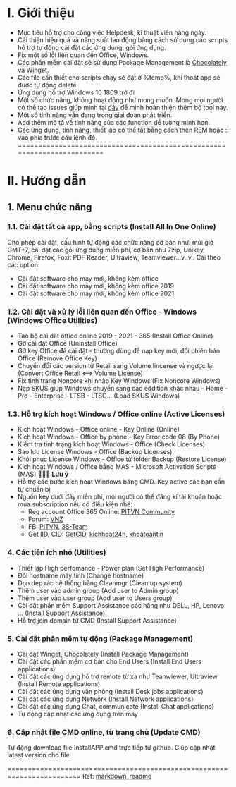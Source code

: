 # I. Giới thiệu

- Mục tiêu hỗ trợ cho công việc Helpdesk, kĩ thuật viên hàng ngày.
- Cải thiện hiệu quả và năng suất lao động bằng cách sử dụng các scripts hỗ trợ tự động cài đặt các ứng dụng, gói ứng dụng.
- Fix một số lỗi liên quan đến Office, Windows.
- Các phần mềm cài đặt sẽ sử dụng Package Management là [Chocolately](https://github.com/chocolatey/choco) và [Winget](https://github.com/microsoft/winget-cli).
- Các file cần thiết cho scripts chạy sẽ đặt ở %temp%, khi thoát app sẽ được tự động delete.
- Ứng dụng hỗ trợ Windows 10 1809 trở đi
- Một số chức năng, không hoạt động như mong muốn. Mong mọi người có thể tạo issues giúp mình tại [đây](https://github.com/tamld/cmdToolForHelpdesk/issues) để mình hoàn thiện thêm bộ tool này.
- Một số tính năng vẫn đang trong giai đoạn phát triển.
- Add thêm mô tả về tính năng của các function để tường minh hơn.
- Các ứng dụng, tính năng, thiết lập có thể tắt bằng cách thên REM hoặc :: vào phía trước câu lệnh đó.
========================================================================

# II. Hướng dẫn

## 1. Menu chức năng

### **1.1. Cài đặt tất cả app, bằng scripts (Install All In One Online)**

Cho phép cài đặt, cấu hình tự động các chức năng cơ bản như: múi giờ GMT+7, cài đặt các gói ứng dụng miễn phí, cơ bản như 7zip, Unikey, Chrome, Firefox, Foxit PDF Reader, Ultraview, Teamviewer...v..v..
Cài theo các option:

- Cài đặt software cho máy mới, không kèm office
- Cài đặt software cho máy mới, không kèm office 2019
- Cài đặt software cho máy mới, không kèm office 2021

### **1.2. Cài đặt và xử lý lỗi liên quan đến Office - Windows (Windows Office Utilities)**

- Tạo bộ cài đăt office online 2019 - 2021 - 365 (Install Office Online)
- Gỡ cài đặt Office (Uninstall Office)
- Gỡ key Office đã cài đặt - thường dùng để nạp key mới, đổi phiên bản Office (Remove Office Key)
- Chuyển đổi các version từ Retail sang Volume lincense và ngược lại (Convert Office Retail <==> Volume License)
- Fix tình trạng Noncore khi nhập Key Windows (Fix Noncore Windows)
- Nạp SKUS giúp Windows chuyển sang các eddition khác nhau - Home - Pro - Enterprise - LTSB - LTSC... (Load SKUS Windows)
  
### **1.3. Hỗ trợ kích hoạt Windows / Office online (Active Licenses)**

- Kích hoạt Windows - Office online - Key Online (Online)
- Kích hoạt Windows - Office by phone - Key Error code 08 (By Phone)
- Kiểm tra tình trạng kích hoạt Windows - Office (Check Licenses)
- Sao lưu License Windows - Office (Backup Licenses)
- Khôi phục License Windows - Office từ folder Backup (Restore License)
- Kích hoạt Windows / Office bằng MAS - Microsoft Activation Scripts (MAS)
:large_blue_diamond::large_blue_diamond::large_blue_diamond:
**Lưu ý**
- Hỗ trợ các bước kích hoạt Windows băng CMD. Key active các bạn cần tự chuẩn bị
- Nguồn key dưới đây miễn phí, mọi người có thể đăng kí tài khoản hoặc mua subscription nếu có điều kiện nhé:
  - Reg account Office 365 Online: [PITVN Community](https://pitvncommunity.com/)
  - Forum: [VNZ](https://vn-z.vn/threads/tong-hop-key-windows-va-office.10945/)
  - FB: [PITVN](https://www.facebook.com/groups/pitvn2023), [3S-Team](https://www.facebook.com/ad.3s.team)
  - Get IID, CID: [GetCID](https://getcid.info/), [kichhoat24h](https://kichhoat24h.com/), [khoatoantin](https://khoatoantin.com/pidms)

### **4. Các tiện ích nhỏ (Utilities)**

- Thiết lập High perfomance - Power plan (Set High Performance)
- Đổi hostname máy tính (Change hostname)
- Dọn dẹp rác hệ thống bằng Cleanmgr (Clean up system)
- Thêm user vào admin group (Add user to Admin group)
- Thêm user vào user group (Add user to Users group)
- Cài đặt phần mềm Support Assistance các hãng như DELL, HP, Lenovo ... (Install Support Assistance)
- Hỗ trợ join domain từ CMD (Install Support Assistance)

### **5. Cài đặt phần mềm tự động (Package Management)**

- Cài đặt Winget, Chocolately (Install Package Management)
- Cài đặt các phần mềm cơ bản cho End Users (Install End Users applications)
- Cài đặt các ứng dụng hỗ trợ remote từ xa như Teamviewer, Ultraview (Install Remote applications)
- Cài đặt các ứng dụng văn phòng (Install Desk jobs applications)
- Cài đặt các ứng dụng Network (Install Network applications)
- Cài đặt các ứng dụng Chat, communicate (Install Chat applications)
- Tự động cập nhật các ứng dụng trên máy
  
### **6. Cập nhật file CMD online, từ trang chủ (Update CMD)**
Tự động download file InstallAPP.cmd trực tiếp từ github. Giúp cập nhật latest version cho file

========================================================================
Ref:
[markdown_readme](https://github.com/fefong/markdown_readme)
